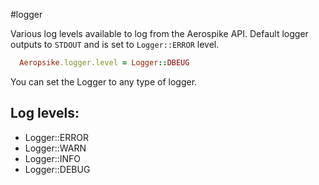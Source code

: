 #logger

Various log levels available to log from the Aerospike API.
Default logger outputs to `STDOUT` and is set to `Logger::ERROR` level.

```ruby
  Aeropsike.logger.level = Logger::DBEUG
```

You can set the Logger to any type of logger.

## Log levels:

- Logger::ERROR
- Logger::WARN
- Logger::INFO
- Logger::DEBUG
